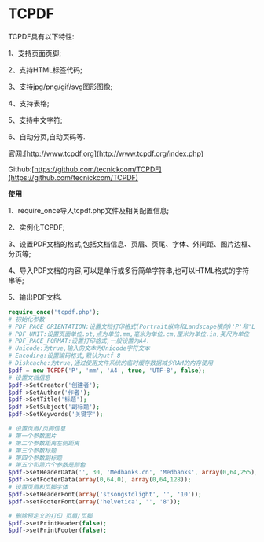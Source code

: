 # TCPDF

TCPDF具有以下特性:

1、支持页面页脚;

2、支持HTML标签代码;

3、支持jpg/png/gif/svg图形图像;

4、支持表格;

5、支持中文字符;

6、自动分页,自动页码等.

官网:[http://www.tcpdf.org](http://www.tcpdf.org/index.php)

Github:[https://github.com/tecnickcom/TCPDF](https://github.com/tecnickcom/TCPDF)

**使用**

1、require\_once导入tcpdf.php文件及相关配置信息;

2、实例化TCPDF;

3、设置PDF文档的格式,包括文档信息、页眉、页尾、字体、外间距、图片边框、分页等;

4、导入PDF文档的内容,可以是单行或多行简单字符串,也可以HTML格式的字符串等;

5、输出PDF文档.

```php
require_once('tcpdf.php');
# 初始化参数
# PDF_PAGE_ORIENTATION:设置文档打印格式(Portrait纵向和Landscape横向)'P'和'L'
# PDF_UNIT:设置页面单位.pt,点为单位.mm,毫米为单位.cm,厘米为单位.in,英尺为单位
# PDF_PAGE_FORMAT:设置打印格式,一般设置为A4.
# Unicode:为true,输入的文本为Unicode字符文本
# Encoding:设置编码格式,默认为utf-8
# Diskcache:为true,通过使用文件系统的临时缓存数据减少RAM的内存使用
$pdf = new TCPDF('P', 'mm', 'A4', true, 'UTF-8', false);
# 设置文档信息
$pdf->SetCreator('创建者');
$pdf->SetAuthor('作者');
$pdf->SetTitle('标题');
$pdf->SetSubject('副标题');
$pdf->SetKeywords('关键字');

# 设置页眉/页脚信息
# 第一个参数图片
# 第二个参数距离左侧距离
# 第三个参数标题
# 第四个参数副标题
# 第五个和第六个参数是颜色
$pdf->setHeaderData('', 30, 'Medbanks.cn', 'Medbanks', array(0,64,255), array(0,64,128));
$pdf->setFooterData(array(0,64,0), array(0,64,128));
# 设置页眉和页脚字体
$pdf->setHeaderFont(array('stsongstdlight', '', '10'));  
$pdf->setFooterFont(array('helvetica', '', '8'));  

# 删除预定义的打印 页眉/页脚
$pdf->setPrintHeader(false);
$pdf->setPrintFooter(false);
```



